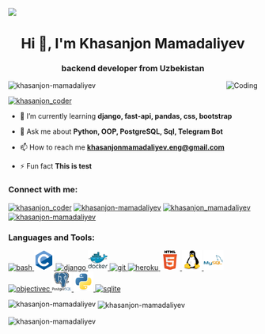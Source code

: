 <img style="display: block; text-align: center"
     src="https://media.geeksforgeeks.org/wp-content/uploads/20221123153249/SkillsRequiredtoBecomeaBackendDeveloper.png">
<h1 align="center">Hi 👋, I'm Khasanjon Mamadaliyev</h1>
<h3 align="center">backend developer from Uzbekistan</h3>
<img align="right" alt="Coding"
     width"400" src="https://media2.giphy.com/media/v1.Y2lkPTc5MGI3NjExYjE5NzA0MWIzNWFkNzkxMmVmM2QxYTU3OWQ4MWNiMDJlNDE3OTVhMiZjdD1n/qgQUggAC3Pfv687qPC/giphy.gif">
<p align="left"><img
        src="https://komarev.com/ghpvc/?username=khasanjon-mamadaliyev&label=Profile%20views&color=0e75b6&style=flat"
        alt="khasanjon-mamadaliyev"/></p>

<p align="left"><a href="https://twitter.com/khasanjon_coder" target="blank"><img
        src="https://img.shields.io/twitter/follow/khasanjon_coder?logo=twitter&style=for-the-badge"
        alt="khasanjon_coder"/></a></p>

- 🌱 I’m currently learning **django, fast-api, pandas, css, bootstrap**

- 💬 Ask me about **Python, OOP, PostgreSQL, Sql, Telegram Bot**

- 📫 How to reach me **khasanjonmamadaliyev.eng@gmail.com**

- ⚡ Fun fact **This is test**

<h3 align="left">Connect with me:</h3>
<p align="left">
    <a href="https://twitter.com/khasanjon_coder" target="blank"><img align="center"
                                                                      src="https://raw.githubusercontent.com/rahuldkjain/github-profile-readme-generator/master/src/images/icons/Social/twitter.svg"
                                                                      alt="khasanjon_coder" height="30" width="40"/></a>
    <a href="https://linkedin.com/in/khasanjon-mamadaliyev" target="blank"><img align="center"
                                                                                src="https://raw.githubusercontent.com/rahuldkjain/github-profile-readme-generator/master/src/images/icons/Social/linked-in-alt.svg"
                                                                                alt="khasanjon-mamadaliyev" height="30"
                                                                                width="40"/></a>
    <a href="https://instagram.com/khasanjon_mamadaliyev" target="blank"><img align="center"
                                                                              src="https://raw.githubusercontent.com/rahuldkjain/github-profile-readme-generator/master/src/images/icons/Social/instagram.svg"
                                                                              alt="khasanjon_mamadaliyev" height="30"
                                                                              width="40"/></a>
    <a href="https://www.leetcode.com/khasanjon-mamadaliyev" target="blank"><img align="center"
                                                                                 src="https://raw.githubusercontent.com/rahuldkjain/github-profile-readme-generator/master/src/images/icons/Social/leet-code.svg"
                                                                                 alt="khasanjon-mamadaliyev" height="30"
                                                                                 width="40"/></a>
</p>

<h3 align="left">Languages and Tools:</h3>
<p align="left"><a href="https://www.gnu.org/software/bash/" target="_blank" rel="noreferrer"> <img
        src="https://www.vectorlogo.zone/logos/gnu_bash/gnu_bash-icon.svg" alt="bash" width="40" height="40"/> </a> <a
        href="https://www.cprogramming.com/" target="_blank" rel="noreferrer"> <img
        src="https://raw.githubusercontent.com/devicons/devicon/master/icons/c/c-original.svg" alt="c" width="40"
        height="40"/> </a> <a href="https://www.djangoproject.com/" target="_blank" rel="noreferrer"> <img
        src="https://cdn.worldvectorlogo.com/logos/django.svg" alt="django" width="40" height="40"/> </a> <a
        href="https://www.docker.com/" target="_blank" rel="noreferrer"> <img
        src="https://raw.githubusercontent.com/devicons/devicon/master/icons/docker/docker-original-wordmark.svg"
        alt="docker" width="40" height="40"/> </a> <a href="https://git-scm.com/" target="_blank" rel="noreferrer"> <img
        src="https://www.vectorlogo.zone/logos/git-scm/git-scm-icon.svg" alt="git" width="40" height="40"/> </a> <a
        href="https://heroku.com" target="_blank" rel="noreferrer"> <img
        src="https://www.vectorlogo.zone/logos/heroku/heroku-icon.svg" alt="heroku" width="40" height="40"/> </a> <a
        href="https://www.w3.org/html/" target="_blank" rel="noreferrer"> <img
        src="https://raw.githubusercontent.com/devicons/devicon/master/icons/html5/html5-original-wordmark.svg"
        alt="html5" width="40" height="40"/> </a> <a href="https://www.linux.org/" target="_blank" rel="noreferrer">
    <img src="https://raw.githubusercontent.com/devicons/devicon/master/icons/linux/linux-original.svg" alt="linux"
         width="40" height="40"/> </a> <a href="https://www.mysql.com/" target="_blank" rel="noreferrer"> <img
        src="https://raw.githubusercontent.com/devicons/devicon/master/icons/mysql/mysql-original-wordmark.svg"
        alt="mysql" width="40" height="40"/> </a> <a
        href="https://developer.apple.com/library/archive/documentation/Cocoa/Conceptual/ProgrammingWithObjectiveC/Introduction/Introduction.html"
        target="_blank" rel="noreferrer"> <img
        src="https://www.vectorlogo.zone/logos/apple_objectivec/apple_objectivec-icon.svg" alt="objectivec" width="40"
        height="40"/> </a> <a href="https://www.postgresql.org" target="_blank" rel="noreferrer"> <img
        src="https://raw.githubusercontent.com/devicons/devicon/master/icons/postgresql/postgresql-original-wordmark.svg"
        alt="postgresql" width="40" height="40"/> </a> <a href="https://www.python.org" target="_blank"
                                                          rel="noreferrer"> <img
        src="https://raw.githubusercontent.com/devicons/devicon/master/icons/python/python-original.svg" alt="python"
        width="40" height="40"/> </a> <a href="https://www.sqlite.org/" target="_blank" rel="noreferrer"> <img
        src="https://www.vectorlogo.zone/logos/sqlite/sqlite-icon.svg" alt="sqlite" width="40" height="40"/> </a></p>

<p><img align="left"
        src="https://github-readme-stats.vercel.app/api/top-langs?username=khasanjon-mamadaliyev&show_icons=true&locale=en&layout=compact"
        alt="khasanjon-mamadaliyev"/></p>

<p>&nbsp;<img align="center"
              src="https://github-readme-stats.vercel.app/api?username=khasanjon-mamadaliyev&show_icons=true&locale=en"
              alt="khasanjon-mamadaliyev"/></p>

<p><img align="center" src="https://github-readme-streak-stats.herokuapp.com/?user=khasanjon-mamadaliyev&"
        alt="khasanjon-mamadaliyev"/></p>
